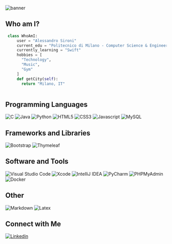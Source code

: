 <!-- - 👋 Hi, I’m @AlessandroSironi
- 👀 I’m interested in ...
- 🌱 I’m currently learning ...
- 💞️ I’m looking to collaborate on ...
- 📫 How to reach me ...

AlessandroSironi/AlessandroSironi is a ✨ special ✨ repository because its `README.md` (this file) appears on your GitHub profile.
You can click the Preview link to take a look at your changes.
--->

![banner](https://user-images.githubusercontent.com/100214750/190854102-f641331d-3d54-4282-9fae-508d658a814c.png)

## Who am I?

 ```python
  class WhoAmI:
	  user = "Alessandro Sironi"
	  current_edu = "Politecnico di Milano - Computer Science & Engineering"
	  currently_learning = "Swift"
	  hobbies = [
		"Technology",
		"Music",
		"Gym"
	  ]
	  def getCity(self):
		return "Milano, IT"
	
 ```

## Programming Languages

![C](https://img.shields.io/badge/c%20-%2300599C.svg?&style=for-the-badge&logo=c&logoColor=white)
![Java](https://img.shields.io/badge/java-%23ED8B00.svg?&style=for-the-badge&logo=java&logoColor=white)
![Python](https://img.shields.io/badge/python-3670A0?style=for-the-badge&logo=python&logoColor=ffdd54)
![HTML5](https://img.shields.io/badge/html5%20-%23E34F26.svg?&style=for-the-badge&logo=html5&logoColor=white)
![CSS3](https://img.shields.io/badge/css3%20-%231572B6.svg?&style=for-the-badge&logo=css3&logoColor=white)
![Javascript](https://img.shields.io/badge/javascript%20-%23323330.svg?&style=for-the-badge&logo=javascript&logoColor=white)
![MySQL](https://img.shields.io/badge/mysql-4479A1?&style=for-the-badge&logo=mysql&logoColor=white)

## Frameworks and Libraries

![Bootstrap](https://img.shields.io/badge/bootstrap%20-%23563D7C.svg?&style=for-the-badge&logo=bootstrap&logoColor=white)
![Thymeleaf](https://img.shields.io/badge/Thymeleaf-%23005C0F.svg?style=for-the-badge&logo=Thymeleaf&logoColor=white)

## Software and Tools

![Visual Studio Code](https://img.shields.io/badge/Visual%20Studio%20Code-0078d7.svg?style=for-the-badge&logo=visual-studio-code&logoColor=white)
![Xcode](https://img.shields.io/badge/Xcode-007ACC.svg?style=for-the-badge&logo=visual-studio-code&logoColor=white)
![IntelliJ IDEA](https://img.shields.io/badge/IntelliJIDEA-000000.svg?style=for-the-badge&logo=intellij-idea&logoColor=white)
![PyCharm](https://img.shields.io/badge/pycharm-143?style=for-the-badge&logo=pycharm&logoColor=white)
![PHPMyAdmin](https://img.shields.io/badge/phpMyAdmin-6C78AF?&style=for-the-badge&logo=phpMyAdmin&logoColor=white)
![Docker](https://img.shields.io/badge/docker-2496ED?style=for-the-badge&logo=Docker&logoColor=white)

## Other

![Markdown](https://img.shields.io/badge/markdown-%23000000.svg?&style=for-the-badge&logo=markdown&logoColor=white)
![Latex](https://img.shields.io/badge/latex%20-%23008080.svg?&style=for-the-badge&logo=latex&logoColor=white)

## Connect with Me

[![Linkedin](https://img.shields.io/badge/linkedin%20-%230077B5.svg?&style=for-the-badge&logo=linkedin&logoColor=white)](https://linkedin.com/in/sironi-alessandro)
